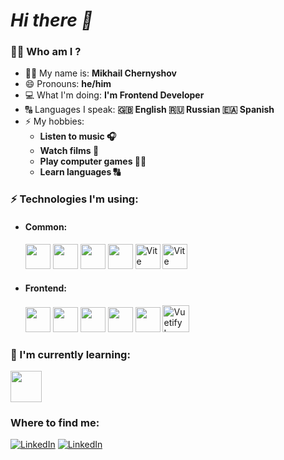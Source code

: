 # ***Hi there 👋***

### :man_technologist: Who am I ?<br>

* 🙋‍♂️ My name is: **Mikhail Chernyshov**
* 😄 Pronouns: **he/him**
* 💻 What I'm doing: **I'm Frontend Developer**
* 🔠 Languages I speak: **🇬🇧 English 🇷🇺 Russian 🇪🇦 Spanish**
* ⚡️ My hobbies:
    - **Listen to music 🎧**
    - **Watch films 🍿**
    - **Play computer games 👨‍💻**
    - **Learn languages 🔠**

### ⚡️ Technologies I'm using:
* <div>
  <h4 display="inline"><bold>Common:</bold></h4>
  <img height="40" src="https://user-images.githubusercontent.com/25181517/192108372-f71d70ac-7ae6-4c0d-8395-51d8870c2ef0.png">
  <img height="40" src="https://user-images.githubusercontent.com/25181517/192108891-d86b6220-e232-423a-bf5f-90903e6887c3.png">
  <img height="40" src="https://user-images.githubusercontent.com/25181517/121401671-49102800-c959-11eb-9f6f-74d49a5e1774.png">
  <img height="40" src="https://user-images.githubusercontent.com/25181517/183049794-a3dfaddd-22ee-4ffe-b0b4-549ccd4879f9.png">
  <img height="40" src="https://vitejs.dev/logo.svg" alt="Vite logo">
  <img height="40" src="https://www.vectorlogo.zone/logos/netlify/netlify-icon.svg" alt="Vite logo">
</div>

* <div>
  <h4><bold>Frontend:</bold></h4>
  <img height="40" src="https://user-images.githubusercontent.com/25181517/192158954-f88b5814-d510-4564-b285-dff7d6400dad.png"> 
  <img height="40" src="https://user-images.githubusercontent.com/25181517/183898674-75a4a1b1-f960-4ea9-abcb-637170a00a75.png">
  <img height="40" src="https://user-images.githubusercontent.com/25181517/192158956-48192682-23d5-4bfc-9dfb-6511ade346bc.png">
  <img height="40" src="https://user-images.githubusercontent.com/25181517/117447155-6a868a00-af3d-11eb-9cfe-245df15c9f3f.png">
  <img height="40" src="https://user-images.githubusercontent.com/25181517/117448124-a2da9800-af3e-11eb-85d2-bd1b69b65603.png">
  <img alt="Vuetify Logo" height="43" src="https://cdn.vuetifyjs.com/images/logos/logo.svg">
</div>

### 🌱 I'm currently learning:
  <img height="50" src="https://user-images.githubusercontent.com/25181517/183897015-94a058a6-b86e-4e42-a37f-bf92061753e5.png">

### Where to find me:
<p>
  <a href="https://www.linkedin.com/in/chernyshov-mikhail-al/" target="_blank"><img alt="LinkedIn" src="https://img.shields.io/badge/linkedin-%230077B5.svg?&style=for-the-badge&logo=linkedin&logoColor=white" /></a>
      <a href="https://www.instagram.com/michael.chernyshov/" target="_blank"><img alt="LinkedIn" src="https://img.shields.io/badge/Instagram-E4405F?style=for-the-badge&logo=instagram&logoColor=white" /></a>
</p>
